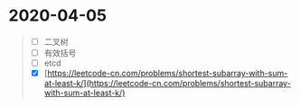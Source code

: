# 2020-04-05

> * [ ] 二叉树
> * [ ] 有效括号
> * [ ] etcd
> * [x] [https://leetcode-cn.com/problems/shortest-subarray-with-sum-at-least-k/](https://leetcode-cn.com/problems/shortest-subarray-with-sum-at-least-k/)



